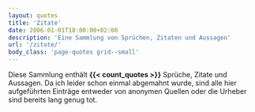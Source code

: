 ```yaml
---
layout: quotes
title: 'Zitate'
date: 2006-01-01T18:00:00+02:00
description: 'Eine Sammlung von Sprüchen, Zitaten und Aussagen'
url: '/zitate/'
body_class: 'page-quotes grid--small'
---
```


Diese Sammlung enthält **{{< count_quotes >}}** Sprüche, Zitate und Aussagen. Da ich leider schon einmal abgemahnt wurde, sind alle hier aufgeführten Einträge entweder von anonymen Quellen oder die Urheber sind bereits lang genug tot.
